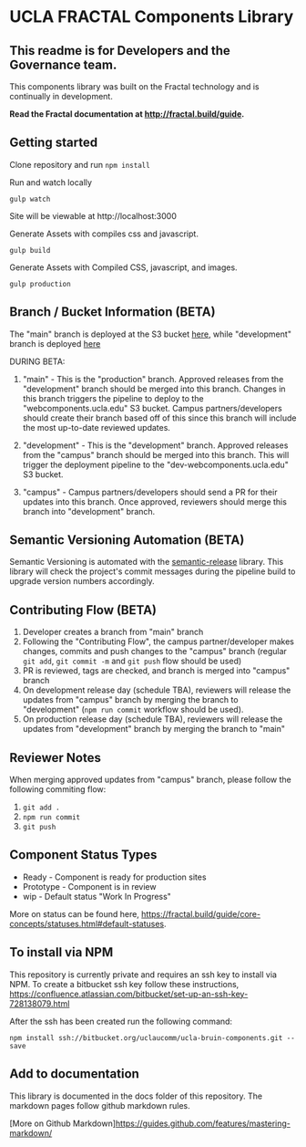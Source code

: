 
# UCLA FRACTAL Components Library

## This readme is for Developers and the Governance team.

This components library was built on the Fractal technology and is continually in development.

**Read the Fractal documentation at http://fractal.build/guide.**

## Getting started

Clone repository and run `npm install`


Run and watch locally
```
gulp watch
```
Site will be viewable at http://localhost:3000


Generate Assets with compiles css and javascript.
```
gulp build
```

Generate Assets with Compiled CSS, javascript, and images.
```
gulp production
```

## Branch / Bucket Information (BETA)

The "main" branch is deployed at the S3 bucket [here](https://s3.console.aws.amazon.com/s3/buckets/webcomponents.ucla.edu/?region=us-west-1), while "development" branch is deployed [here](https://s3.console.aws.amazon.com/s3/buckets/dev-webcomponents.ucla.edu/?region=us-west-1)

DURING BETA:

1. "main" - This is the "production" branch. Approved releases from the "development" branch should be merged into this branch. Changes in this branch triggers the pipeline to deploy to the "webcomponents.ucla.edu" S3 bucket. Campus partners/developers should create their branch based off of this since this branch will include the most up-to-date reviewed updates.

1. "development" - This is the "development" branch. Approved releases from the "campus" branch should be merged into this branch. This will trigger the deployment pipeline to the "dev-webcomponents.ucla.edu" S3 bucket.

1. "campus" - Campus partners/developers should send a PR for their updates into this branch. Once approved, reviewers should merge this branch into "development" branch.

## Semantic Versioning Automation (BETA)

Semantic Versioning is automated with the [semantic-release](https://github.com/semantic-release/semantic-release) library. This library will check the project's commit messages during the pipeline build to upgrade version numbers accordingly.

## Contributing Flow (BETA)

1. Developer creates a branch from "main" branch
1. Following the "Contributing Flow", the campus partner/developer makes changes, commits and push changes to the "campus" branch (regular `git add`, `git commit -m` and `git push` flow should be used)
1. PR is reviewed, tags are checked, and branch is merged into "campus" branch
1. On development release day (schedule TBA), reviewers will release the updates from "campus" branch by merging the branch to "development" (`npm run commit` workflow should be used).
1. On production release day (schedule TBA), reviewers will release the updates from "development" branch by merging the branch to "main"

## Reviewer Notes

When merging approved updates from "campus" branch, please follow the following commiting flow:

1. `git add .`
1. `npm run commit`  <!-- Answer questions to generate commit message -->
1. `git push`

## Component Status Types

- Ready - Component is ready for production sites
- Prototype - Component is in review
- wip - Default status "Work In Progress"

More on status can be found here, https://fractal.build/guide/core-concepts/statuses.html#default-statuses.

## To install via NPM

This repository is currently private and requires an ssh key to install via NPM. To create a bitbucket ssh key follow these instructions, https://confluence.atlassian.com/bitbucket/set-up-an-ssh-key-728138079.html

After the ssh has been created run the following command:

```
npm install ssh://bitbucket.org/uclaucomm/ucla-bruin-components.git --save
```

## Add to documentation

This library is documented in the docs folder of this repository. The markdown pages follow github markdown rules.

[More on Github Markdown]https://guides.github.com/features/mastering-markdown/
